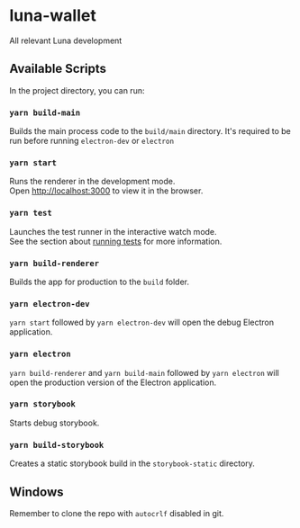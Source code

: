 # luna-wallet

All relevant Luna development

## Available Scripts

In the project directory, you can run:

### `yarn build-main`

Builds the main process code to the `build/main` directory. It's required to be run before running `electron-dev` or `electron`

### `yarn start`

Runs the renderer in the development mode.<br />
Open [http://localhost:3000](http://localhost:3000) to view it in the browser.

### `yarn test`

Launches the test runner in the interactive watch mode.<br />
See the section about [running tests](https://facebook.github.io/create-react-app/docs/running-tests) for more information.

### `yarn build-renderer`

Builds the app for production to the `build` folder.

### `yarn electron-dev`

`yarn start` followed by `yarn electron-dev` will open the debug Electron application.

### `yarn electron`

`yarn build-renderer` and `yarn build-main` followed by `yarn electron` will open the production version of the Electron application.

### `yarn storybook`

Starts debug storybook.

### `yarn build-storybook`

Creates a static storybook build in the `storybook-static` directory.

## Windows

Remember to clone the repo with `autocrlf` disabled in git. 
